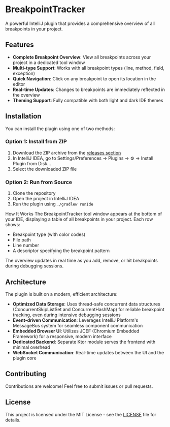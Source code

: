 # BreakpointTracker

<!-- Plugin description -->
A powerful IntelliJ plugin that provides a comprehensive overview of all breakpoints in your project.

## Features
- **Complete Breakpoint Overview**: View all breakpoints across your project in a dedicated tool window
- **Multi-type Support**: Works with all breakpoint types (line, method, field, exception)
- **Quick Navigation**: Click on any breakpoint to open its location in the editor
- **Real-time Updates**: Changes to breakpoints are immediately reflected in the overview
- **Theming Support**: Fully compatible with both light and dark IDE themes
<!-- Plugin description end -->

## Installation

You can install the plugin using one of two methods:

### Option 1: Install from ZIP

1. Download the ZIP archive from the [releases section](https://github.com/Nikola352/BreakpointTracker/releases)
2. In IntelliJ IDEA, go to Settings/Preferences → Plugins → ⚙️ → Install Plugin from Disk...
3. Select the downloaded ZIP file

### Option 2: Run from Source

1. Clone the repository
2. Open the project in IntelliJ IDEA
3. Run the plugin using `./gradlew runIde`

How It Works
The BreakpointTracker tool window appears at the bottom of your IDE, displaying a table of all breakpoints in your project. Each row shows:

- Breakpoint type (with color codes)
- File path
- Line number
- A descriptor specifying the breakpoint pattern

The overview updates in real time as you add, remove, or hit breakpoints during debugging sessions.

## Architecture

The plugin is built on a modern, efficient architecture:

- **Optimized Data Storage**: Uses thread-safe concurrent data structures (ConcurrentSkipListSet and ConcurrentHashMap) for reliable breakpoint tracking, even during intensive debugging sessions
- **Event-driven Communication**: Leverages IntelliJ Platform's MessageBus system for seamless component communication
- **Embedded Browser UI**: Utilizes JCEF (Chromium Embedded Framework) for a responsive, modern interface
- **Dedicated Backend**: Separate Ktor module serves the frontend with minimal overhead
- **WebSocket Communication**: Real-time updates between the UI and the plugin core

## Contributing
Contributions are welcome! Feel free to submit issues or pull requests.

## License
This project is licensed under the MIT License - see the [LICENSE](https://github.com/Nikola352/BreakpointTracker/blob/main/LICENSE) file for details.
